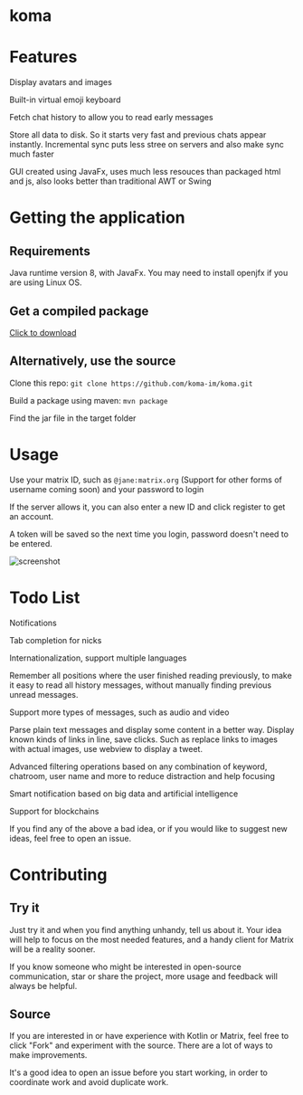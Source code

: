 # koma

# Features

Display avatars and images

Built-in virtual emoji keyboard

Fetch chat history to allow you to read early messages

Store all data to disk. So it starts very fast and previous chats appear instantly. Incremental sync puts less stree on servers and also make sync much faster

GUI created using JavaFx, uses much less resouces than packaged html and js, also looks better than traditional AWT or Swing

# Getting the application

## Requirements

Java runtime version 8, with JavaFx. You may need to install openjfx if you are using Linux OS.

## Get a compiled package

[Click to download](https://jitpack.io/com/github/koma-im/koma/8e4ad9d/koma-8e4ad9d-jar-with-dependencies.jar)

## Alternatively, use the source

Clone this repo: `git clone https://github.com/koma-im/koma.git`

Build a package using maven: `mvn package`

Find the jar file in the target folder

# Usage

Use your matrix ID, such as `@jane:matrix.org` (Support for other forms of username coming soon) and your password to login

If the server allows it, you can also enter a new ID and click register to get an account.

A token will be saved so the next time you login, password doesn't need to be entered.

![screenshot](https://raw.githubusercontent.com/koma-im/koma/master/koma-preview.png)

# Todo List

Notifications

Tab completion for nicks

Internationalization, support multiple languages

Remember all positions where the user finished reading previously, to make it easy to read all history messages, without manually finding previous unread messages.

Support more types of messages, such as audio and video

Parse plain text messages and display some content in a better way. Display known kinds of links in line, save clicks. Such as replace links to images with actual images, use webview to display a tweet.

Advanced filtering operations based on any combination of keyword, chatroom, user name and more to reduce distraction and help focusing

Smart notification based on big data and artificial intelligence

Support for blockchains

If you find any of the above a bad idea, or if you would like to suggest new ideas, feel free to open an issue.

# Contributing

## Try it

Just try it and when you find anything unhandy, tell us about it.
Your idea will help to focus on the most needed features, and a handy client for Matrix will be a reality sooner.  

If you know someone who might be interested in open-source communication, star or share the project, more usage and feedback will always be helpful.

## Source

If you are interested in or have experience with Kotlin or Matrix, feel free to click "Fork" and experiment with the source.
There are a lot of ways to make improvements.

It's a good idea to open an issue before you start working, in order to coordinate work and avoid duplicate work.
